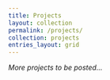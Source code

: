 ```yaml
---
title: Projects
layout: collection
permalink: /projects/
collection: projects
entries_layout: grid
---
```


*More projects to be posted...*
